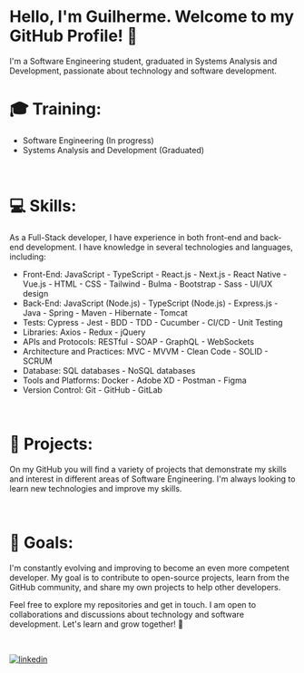 # Hello, I'm Guilherme. Welcome to my GitHub Profile! 👋

I'm a Software Engineering student, graduated in Systems Analysis and Development, passionate about technology and software development.
<br/>

# 🎓 Training:

- Software Engineering (In progress)
- Systems Analysis and Development (Graduated)
<br/>

# 💻 Skills:
As a Full-Stack developer, I have experience in both front-end and back-end development. I have knowledge in several technologies and languages, including:

- Front-End: JavaScript - TypeScript - React.js - Next.js - React Native - Vue.js - HTML - CSS - Tailwind - Bulma - Bootstrap - Sass - UI/UX design
- Back-End: JavaScript (Node.js) - TypeScript (Node.js) - Express.js - Java - Spring - Maven - Hibernate - Tomcat
- Tests: Cypress - Jest - BDD - TDD - Cucumber - CI/CD - Unit Testing
- Libraries: Axios - Redux - jQuery 
- APIs and Protocols: RESTful - SOAP - GraphQL - WebSockets
- Architecture and Practices: MVC - MVVM - Clean Code - SOLID - SCRUM
- Database: SQL databases - NoSQL databases
- Tools and Platforms: Docker - Adobe XD - Postman - Figma
- Version Control: Git - GitHub - GitLab
<br/>
  
# 🚀 Projects:
On my GitHub you will find a variety of projects that demonstrate my skills and interest in different areas of Software Engineering. I'm always looking to learn new technologies and improve my skills.

<br/>

# 🌱 Goals:
I'm constantly evolving and improving to become an even more competent developer. My goal is to contribute to open-source projects, learn from the GitHub community, and share my own projects to help other developers.

Feel free to explore my repositories and get in touch. I am open to collaborations and discussions about technology and software development. Let's learn and grow together! 🤝

<br/>

[![linkedin](https://img.shields.io/badge/linkedin-0A66C2?style=for-the-badge&logo=linkedin&logoColor=white)](https://www.linkedin.com/in/guiestevamcorrea/ )
